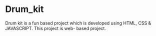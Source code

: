 # Drum_kit
Drum kit is a fun based project which is developed using HTML, CSS &amp; JAVASCRIPT. This project is web- based project.
